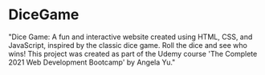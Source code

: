 # DiceGame
"Dice Game: A fun and interactive website created using HTML, CSS, and JavaScript, inspired by the classic dice game. Roll the dice and see who wins! This project was created as part of the Udemy course 'The Complete 2021 Web Development Bootcamp' by Angela Yu."
